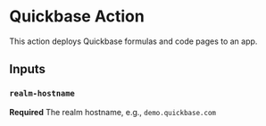 # Quickbase Action

This action deploys Quickbase formulas and code pages to an app.

## Inputs

### `realm-hostname`

**Required** The realm hostname, e.g., `demo.quickbase.com`
